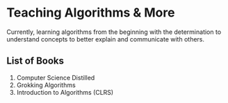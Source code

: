 # Teaching Algorithms & More

Currently, learning algorithms from the beginning with the determination to understand concepts to better explain and communicate with others.

## List of Books

1. Computer Science Distilled
2. Grokking Algorithms
3. Introduction to Algorithms (CLRS)

